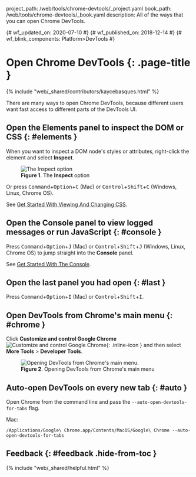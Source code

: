 project_path: /web/tools/chrome-devtools/_project.yaml
book_path: /web/tools/chrome-devtools/_book.yaml
description: All of the ways that you can open Chrome DevTools.

{# wf_updated_on: 2020-07-10 #}
{# wf_published_on: 2018-12-14 #}
{# wf_blink_components: Platform>DevTools #}

# Open Chrome DevTools {: .page-title }

{% include "web/_shared/contributors/kaycebasques.html" %}

There are many ways to open Chrome DevTools, because different users want fast access to different
parts of the DevTools UI.

## Open the Elements panel to inspect the DOM or CSS {: #elements }

When you want to inspect a DOM node's styles or attributes, right-click the element
and select **Inspect**.

<figure>
  <img src="/web/tools/chrome-devtools/images/inspect.png"
       alt="The Inspect option"/>
  <figcaption>
    <b>Figure 1</b>. The <b>Inspect</b> option
  </figcaption>
</figure>

Or press <kbd>Command</kbd>+<kbd>Option</kbd>+<kbd>C</kbd> (Mac) or
<kbd>Control</kbd>+<kbd>Shift</kbd>+<kbd>C</kbd> (Windows, Linux, Chrome OS).

See [Get Started With Viewing And Changing CSS](/web/tools/chrome-devtools/css/).

## Open the Console panel to view logged messages or run JavaScript {: #console }

Press <kbd>Command</kbd>+<kbd>Option</kbd>+<kbd>J</kbd>
(Mac) or <kbd>Control</kbd>+<kbd>Shift</kbd>+<kbd>J</kbd> (Windows, Linux, Chrome OS) to
jump straight into the **Console** panel.

See [Get Started With The Console](/web/tools/chrome-devtools/console/get-started).

## Open the last panel you had open {: #last }

Press <kbd>Command</kbd>+<kbd>Option</kbd>+<kbd>I</kbd> (Mac) or
<kbd>Control</kbd>+<kbd>Shift</kbd>+<kbd>I</kbd>.

## Open DevTools from Chrome's main menu {: #chrome }

[main]: /web/tools/chrome-devtools/images/shared/main-menu.png

Click **Customize and control Google Chrome** ![Customize and control Google Chrome][main]{: .inline-icon }
and then select **More Tools** > **Developer Tools**.

<figure>
  <img src="/web/tools/chrome-devtools/images/open-from-main.png"
       alt="Opening DevTools from Chrome's main menu."/>
  <figcaption>
    <b>Figure 2</b>. Opening DevTools from Chrome's main menu
  </figcaption>
</figure>

## Auto-open DevTools on every new tab {: #auto }

Open Chrome from the command line and pass the `--auto-open-devtools-for-tabs` flag.

Mac:

    /Applications/Google\ Chrome.app/Contents/MacOS/Google\ Chrome --auto-open-devtools-for-tabs

## Feedback {: #feedback .hide-from-toc }

{% include "web/_shared/helpful.html" %}
